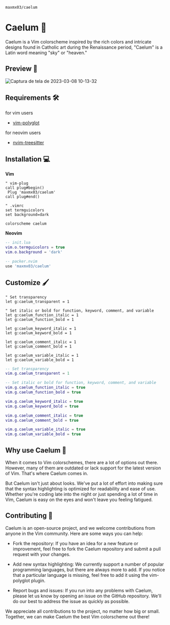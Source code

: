 `maxmx03/caelum`
# Caelum 🎨

Caelum is a Vim colorscheme inspired by the rich colors and intricate designs found in Catholic art during the Renaissance period, "Caelum" is a Latin word meaning "sky" or "heaven."

## Preview 👀

![Captura de tela de 2023-03-08 10-13-32](https://user-images.githubusercontent.com/50273941/223722348-9a8172b7-844e-4cc0-a76f-d695e25b0923.png)


## Requirements 🛠️

for vim users
- [vim-polyglot](https://github.com/sheerun/vim-polyglot)

for neovim users
- [nvim-treesitter](https://github.com/nvim-treesitter/nvim-treesitter)


## Installation 💻

**Vim**
```vim
" vim-plug
call plug#begin()
 Plug 'maxmx03/caelum'
call plug#end()
```

```vim
" .vimrc
set termguicolors
set background=dark

colorscheme caelum
```

**Neovim**
```lua
-- init.lua
vim.o.termguicolors = true
vim.o.background = 'dark'
```

```lua
-- packer.nvim
use 'maxmx03/caelum'
```

## Customize 🖌️

```vim
" Set transparency
let g:caelum_transparent = 1

" Set italic or bold for function, keyword, comment, and variable
let g:caelum_function_italic = 1
let g:caelum_function_bold = 1

let g:caelum_keyword_italic = 1
let g:caelum_keyword_bold = 1

let g:caelum_comment_italic = 1
let g:caelum_comment_bold = 1

let g:caelum_variable_italic = 1
let g:caelum_variable_bold = 1
```

```lua
-- Set transparency
vim.g.caelum_transparent = 1

-- Set italic or bold for function, keyword, comment, and variable
vim.g.caelum_function_italic = true
vim.g.caelum_function_bold = true

vim.g.caelum_keyword_italic = true
vim.g.caelum_keyword_bold = true

vim.g.caelum_comment_italic = true
vim.g.caelum_comment_bold = true

vim.g.caelum_variable_italic = true
vim.g.caelum_variable_bold = true
```

## Why use Caelum 🤔

When it comes to Vim colorschemes, there are a lot of options out there. However, many of them are outdated or lack support for the latest version of Vim. 
That's where Caelum comes in.

But Caelum isn't just about looks. We've put a lot of effort into making sure that the syntax highlighting is optimized for readability and ease of use. 
Whether you're coding late into the night or just spending a lot of time in Vim, Caelum is easy on the eyes and won't leave you feeling fatigued.


## Contributing 🤝

Caelum is an open-source project, and we welcome contributions from anyone in the Vim community. Here are some ways you can help:

- Fork the repository: If you have an idea for a new feature or improvement, feel free to fork the Caelum repository and submit a pull request with your changes.

- Add new syntax highlighting: We currently support a number of popular programming languages, but there are always more to add. If you notice that a particular language is missing, feel free to add it using the vim-polyglot plugin.

- Report bugs and issues: If you run into any problems with Caelum, please let us know by opening an issue on the GitHub repository. We'll do our best to address the issue as quickly as possible.

We appreciate all contributions to the project, no matter how big or small. Together, we can make Caelum the best Vim colorscheme out there!
